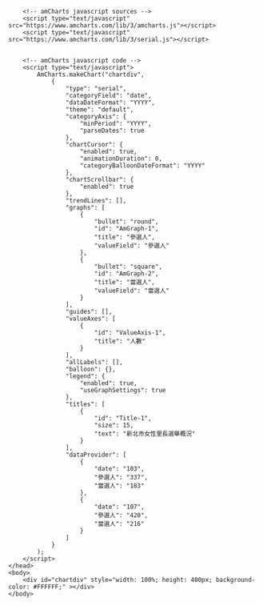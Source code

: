 <!DOCTYPE html>
<html>
	<head>
		<title>台北市里長選舉女性歷屆參選概況 | amCharts</title>
		<meta name="description" content="chart created using amCharts live editor" />
		
		<!-- amCharts javascript sources -->
		<script type="text/javascript" src="https://www.amcharts.com/lib/3/amcharts.js"></script>
		<script type="text/javascript" src="https://www.amcharts.com/lib/3/serial.js"></script>
		

		<!-- amCharts javascript code -->
		<script type="text/javascript">
			AmCharts.makeChart("chartdiv",
				{
					"type": "serial",
					"categoryField": "date",
					"dataDateFormat": "YYYY",
					"theme": "default",
					"categoryAxis": {
						"minPeriod": "YYYY",
						"parseDates": true
					},
					"chartCursor": {
						"enabled": true,
						"animationDuration": 0,
						"categoryBalloonDateFormat": "YYYY"
					},
					"chartScrollbar": {
						"enabled": true
					},
					"trendLines": [],
					"graphs": [
						{
							"bullet": "round",
							"id": "AmGraph-1",
							"title": "參選人",
							"valueField": "參選人"
						},
						{
							"bullet": "square",
							"id": "AmGraph-2",
							"title": "當選人",
							"valueField": "當選人"
						}
					],
					"guides": [],
					"valueAxes": [
						{
							"id": "ValueAxis-1",
							"title": "人數"
						}
					],
					"allLabels": [],
					"balloon": {},
					"legend": {
						"enabled": true,
						"useGraphSettings": true
					},
					"titles": [
						{
							"id": "Title-1",
							"size": 15,
							"text": "新北市女性里長選舉概況"
						}
					],
					"dataProvider": [
						{
							"date": "103",
							"參選人": "337",
							"當選人": "183"
						},
						{
							"date": "107",
							"參選人": "420",
							"當選人": "216"
						}
					]
				}
			);
		</script>
	</head>
	<body>
		<div id="chartdiv" style="width: 100%; height: 400px; background-color: #FFFFFF;" ></div>
	</body>
</html>
